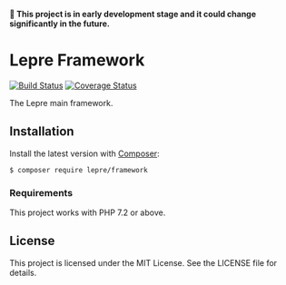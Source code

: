 **🚧 This project is in early development stage and it could change significantly in the future.**

# Lepre Framework

[![Build Status](https://travis-ci.org/leprephp/framework.svg?branch=master)](https://travis-ci.org/leprephp/framework)
[![Coverage Status](https://coveralls.io/repos/github/leprephp/framework/badge.svg?branch=master)](https://coveralls.io/github/leprephp/framework?branch=master)

The Lepre main framework.

## Installation

Install the latest version with [Composer][composer]:

```
$ composer require lepre/framework
```

### Requirements

This project works with PHP 7.2 or above.

## License

This project is licensed under the MIT License. See the LICENSE file for details.

[composer]: https://getcomposer.org/

